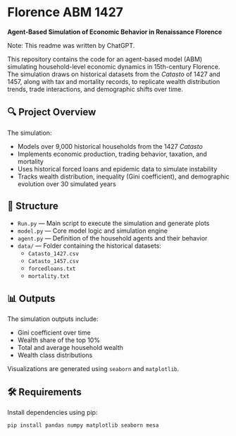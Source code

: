 # Florence ABM 1427

**Agent-Based Simulation of Economic Behavior in Renaissance Florence**

Note: This readme was written by ChatGPT.

This repository contains the code for an agent-based model (ABM) simulating household-level economic dynamics in 15th-century Florence. The simulation draws on historical datasets from the *Catasto* of 1427 and 1457, along with tax and mortality records, to replicate wealth distribution trends, trade interactions, and demographic shifts over time.

## 🔍 Project Overview

The simulation:
- Models over 9,000 historical households from the 1427 *Catasto*
- Implements economic production, trading behavior, taxation, and mortality
- Uses historical forced loans and epidemic data to simulate instability
- Tracks wealth distribution, inequality (Gini coefficient), and demographic evolution over 30 simulated years

## 📂 Structure

- `Run.py` — Main script to execute the simulation and generate plots
- `model.py` — Core model logic and simulation engine
- `agent.py` — Definition of the household agents and their behavior
- `data/` — Folder containing the historical datasets:
  - `Catasto_1427.csv`
  - `Catasto_1457.csv`
  - `forcedloans.txt`
  - `mortality.txt`

## 📊 Outputs

The simulation outputs include:
- Gini coefficient over time
- Wealth share of the top 10%
- Total and average household wealth
- Wealth class distributions

Visualizations are generated using `seaborn` and `matplotlib`.

## 🛠️ Requirements

Install dependencies using pip:

```bash
pip install pandas numpy matplotlib seaborn mesa
